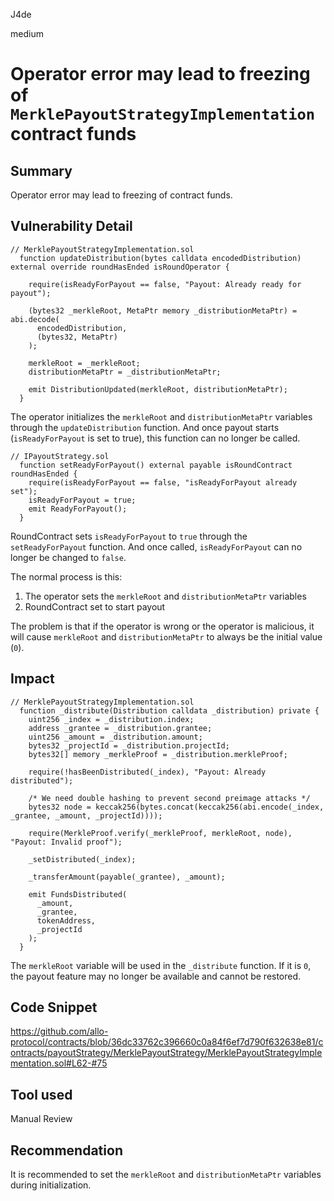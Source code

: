 J4de

medium

# Operator error may lead to freezing of `MerklePayoutStrategyImplementation` contract funds

## Summary

Operator error may lead to freezing of contract funds.

## Vulnerability Detail

```solidity
// MerklePayoutStrategyImplementation.sol
  function updateDistribution(bytes calldata encodedDistribution) external override roundHasEnded isRoundOperator {

    require(isReadyForPayout == false, "Payout: Already ready for payout");

    (bytes32 _merkleRoot, MetaPtr memory _distributionMetaPtr) = abi.decode(
      encodedDistribution,
      (bytes32, MetaPtr)
    );

    merkleRoot = _merkleRoot;
    distributionMetaPtr = _distributionMetaPtr;

    emit DistributionUpdated(merkleRoot, distributionMetaPtr);
  }
```

The operator initializes the `merkleRoot` and `distributionMetaPtr` variables through the `updateDistribution` function. And once payout starts (`isReadyForPayout` is set to true), this function can no longer be called.

```solidity
// IPayoutStrategy.sol
  function setReadyForPayout() external payable isRoundContract roundHasEnded {
    require(isReadyForPayout == false, "isReadyForPayout already set");
    isReadyForPayout = true;
    emit ReadyForPayout();
  }
```

RoundContract sets `isReadyForPayout` to `true` through the `setReadyForPayout` function. And once called, `isReadyForPayout` can no longer be changed to `false`.

The normal process is this:

1. The operator sets the `merkleRoot` and `distributionMetaPtr` variables
2. RoundContract set to start payout

The problem is that if the operator is wrong or the operator is malicious, it will cause `merkleRoot` and `distributionMetaPtr` to always be the initial value (`0`).

## Impact

```solidity
// MerklePayoutStrategyImplementation.sol
  function _distribute(Distribution calldata _distribution) private {
    uint256 _index = _distribution.index;
    address _grantee = _distribution.grantee;
    uint256 _amount = _distribution.amount;
    bytes32 _projectId = _distribution.projectId;
    bytes32[] memory _merkleProof = _distribution.merkleProof;

    require(!hasBeenDistributed(_index), "Payout: Already distributed");

    /* We need double hashing to prevent second preimage attacks */
    bytes32 node = keccak256(bytes.concat(keccak256(abi.encode(_index, _grantee, _amount, _projectId))));

    require(MerkleProof.verify(_merkleProof, merkleRoot, node), "Payout: Invalid proof");

    _setDistributed(_index);

    _transferAmount(payable(_grantee), _amount);

    emit FundsDistributed(
      _amount,
      _grantee,
      tokenAddress,
      _projectId
    );
  }
```

The `merkleRoot` variable will be used in the `_distribute` function. If it is `0`, the payout feature may no longer be available and cannot be restored.

## Code Snippet

https://github.com/allo-protocol/contracts/blob/36dc33762c396660c0a84f6ef7d790f632638e81/contracts/payoutStrategy/MerklePayoutStrategy/MerklePayoutStrategyImplementation.sol#L62-#75

## Tool used

Manual Review

## Recommendation

It is recommended to set the `merkleRoot` and `distributionMetaPtr` variables during initialization.